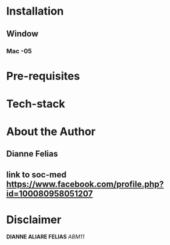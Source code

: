 # Installation
## Window
### Mac -05

# Pre-requisites
# Tech-stack

# About the Author
## Dianne Felias
## link to soc-med https://www.facebook.com/profile.php?id=100080958051207

# Disclaimer
**DIANNE ALIARE FELIAS**
_ABM11_
